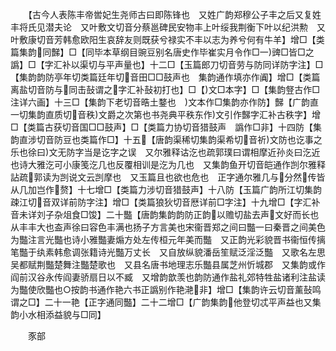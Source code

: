 <!-- { "loadSidebar": true } -->
　　【古今人表陈丰帝喾妃生尧师古曰即陈锋也　又姓广韵郑穆公子丰之后又复姓丰将氏见潜夫论　又叶敷文切音分蔡邕碑民安物丰上叶绥我荆衡下叶以纪洪勲　又叶敷康切音芳韩愈欧阳生哀辞友则既获兮禄实不丰以志为养兮何有牛羊】增□【类篇集韵同豑】□【同毕本草纲目豌豆别名唐史作毕崔实月令作□一豍□皆□之譌】□【字汇补以渠切与平声量也】十二□【玉篇郎刀切音劳与防同详防字注】□【集韵韵防亭年切类篇廷年切音田□□鼓声也　集韵通作填亦作阗】增□【类篇离盐切音防与同击鼔谓之字汇补鼔初打也】□【文□本字】□【集韵豋古作□注详六画】十三□【集韵下老切音晧土鍪也　文本作□集韵亦作防】豑【广韵直一切集韵直质切音秩文爵之次第也书尧典平秩东作文引作豑字汇补古秩字】增□【类篇古获切音国□□鼓声】□【类篇力协切音猎鼓声　譌作□非】十四防【集韵直涉切音防豆也类篇作□】十五【唐韵渠稀切集韵渠希切音祈文防也讫事之乐也徐曰文无防字当是讫字之误　又尔雅释诂汔也疏郭璞曰谓相摩近孙炎曰汔近也诗大雅汔可小康笺汔几也反覆相训是汔为几也　又集韵鱼开切音皑通作剀尔雅释詀疏郭读为剀说文云剀摩也　又玉篇且也欲也危也　正字通尔雅几与分然传皆从几加岂作赘】十七增□【类篇力涉切音猎鼓声】十八防【玉篇广韵所江切集韵疎江切音双详前防字注】增□【类篇狼狄切音厯详前□字注】十九增□【字汇补音未详刘子杂俎食□馂】二十豓【唐韵集韵韵防正韵以赡切盐去声文好而长也从丰丰大也盇声徐曰容色丰满也扬子方言美也宋衞晋郑之间曰豓一曰秦晋之间美色为豓注言光豓也诗小雅豓妻煽方处左传桓元年美而豓　又正韵光彩貌晋书衞恒传摛笔豓于纨素韩愈调张籍诗光豓万丈长　又自放纵貌潘岳笙赋泛淫泛豓　又歌名左思吴都赋荆豓楚舞注豓楚歌也　又县名唐书地理志乐豓县属芝州忻城郡　又集韵或作阎前汉谷永传阎妻骄扇日以不臧　又增韵歆羡也韵防通作盐礼郊特牲盐诸利注盐读为豓使欣豓也○按韵书通作艳六书正譌别作艳滟非】增□【集韵许云切音薰鼔鸣谓之□】二十一艳【正字通同豓】二十二增□【广韵集韵他登切忒平声益也又集韵小水相添益貌与□同】












　　豕部
